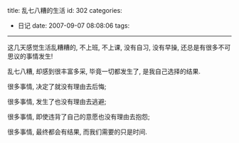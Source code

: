 title: 乱七八糟的生活
id: 302
categories:
  - 日记
date: 2007-09-07 08:08:06
tags:
---

这几天感觉生活乱糟糟的, 不上班, 不上课, 没有自习, 没有早操, 还总是有很多不可思议的事情发生!

乱七八糟, 却感到很丰富多采, 毕竟一切都发生了, 是我自己选择的结果.

很多事情, 决定了就没有理由去后悔;

很多事情, 发生了也没有理由去逃避;

很多事情, 即使违背了自己的意愿也没有理由去抱怨;

很多事情, 最终都会有结果, 而我们需要的只是时间.
